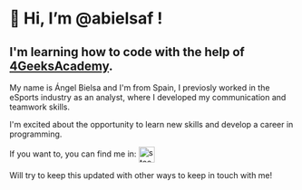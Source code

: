 # 👋 Hi, I’m @abielsaf !
## I'm learning how to code with the help of [4GeeksAcademy](https://4geeksacademy.com/us/index?lang=en).

<p>My name is Ángel Bielsa and I'm from Spain, I previosly worked in the eSports industry as an analyst, where I developed  my communication and teamwork skills.<p>

<p>I'm excited about the opportunity to learn new skills and develop a career in programming.</p>

If you want to, you can find me in:
  <a href="https://stackoverflow.com/users/22936593/abielsaf" target="blank" style='margin-right:4px'>
    <img align="center" src="https://github.com/abielsaf/abielsaf/assets/145146806/ddeb0b8b-9e16-459f-a35b-cbe5b179d8ab" alt="stackoverflow" height="28px" width="28px" />
  </a>
  <br>
  <p> Will try to keep this updated with other ways to keep in touch with me!</p>
  
  
   





